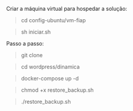 Criar a máquina virtual para hospedar a solução:

> cd config-ubuntu/vm-fiap

> sh iniciar.sh

Passo a passo:

> git clone

> cd wordpress/dinamica

> docker-compose up -d

> chmod +x restore_backup.sh

> ./restore_backup.sh
